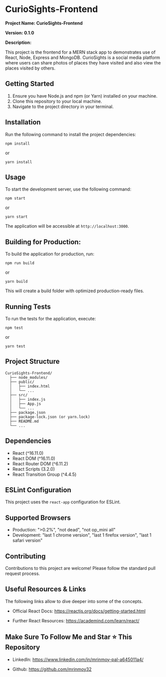 # CurioSights-Frontend

**Project Name: CurioSights-Frontend**

**Version: 0.1.0**

**Description:**

This project is the frontend for a MERN stack app to demonstrates use of React, Node, Express and MongoDB. CurioSights is a social media platform where users can share photos of places they have visited and also view the places visited by others.

## Getting Started

1. Ensure you have Node.js and npm (or Yarn) installed on your machine.
2. Clone this repository to your local machine.
3. Navigate to the project directory in your terminal.

## Installation

Run the following command to install the project dependencies:

```
npm install
```
or
```
yarn install
```

## Usage

To start the development server, use the following command:

```
npm start
```
or
```
yarn start
```

The application will be accessible at `http://localhost:3000`.

## Building for Production:

To build the application for production, run:

```
npm run build
```
or
```
yarn build
```

This will create a build folder with optimized production-ready files.

## Running Tests

To run the tests for the application, execute:

```
npm test
```
or
```
yarn test
```

## Project Structure

```
CurioSights-Frontend/
  ├── node_modules/
  ├── public/
  │   ├── index.html
  │   └── ...
  ├── src/
  │   ├── index.js
  │   ├── App.js
  │   └── ...
  ├── package.json
  ├── package-lock.json (or yarn.lock)
  ├── README.md
  └── ...
```

## Dependencies

- React (^16.11.0)
- React DOM (^16.11.0)
- React Router DOM (^6.11.2)
- React Scripts (3.2.0)
- React Transition Group (^4.4.5)

## ESLint Configuration

This project uses the `react-app` configuration for ESLint.

## Supported Browsers

- Production: ">0.2%", "not dead", "not op_mini all"
- Development: "last 1 chrome version", "last 1 firefox version", "last 1 safari version"

## Contributing

Contributions to this project are welcome! Please follow the standard pull request process.

## Useful Resources & Links

The following links allow to dive deeper into some of the concepts.

- Official React Docs: https://reactjs.org/docs/getting-started.html

- Further React Resources: https://academind.com/learn/react/

## Make Sure To Follow Me and Star ⭐ This Repository

- LinkedIn: https://www.linkedin.com/in/mrinmoy-pal-a645011a4/

- Github: https://github.com/mrinmoy32

